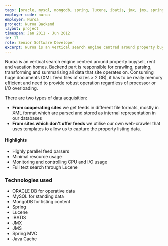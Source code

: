 ```yaml
---
tags: [oracle, mysql, mongodb, spring, lucene, ibatis, jmx, jms, spring-mvc, java-cache]
employer-code: nuroa
employer: Nuroa
project: Nuroa Backend
layout: project
timespan: Jan 2011 - Jun 2012
id: 17
role: Senior Software Developer
excerpt: Nuroa is an vertical search engine centred around property buy/sell, rent and vacation homes. Backend part of it, is responsible for crawling, parsing, transforming and summarising all data site operates on
---
```

Nuroa is an vertical search engine centred around property buy/sell, rent and vacation homes. Backend part is responsible for crawling, parsing, transforming and summarising all data that site operates on. Consuming huge documents (XML feed files of sizes > 2 GB), it has to be really memory efficient and need to provide robust operation regardless of processor or I/O overloading.

There are two types of data acquisition:
* **From cooperating sites** we get feeds in different file formats, mostly in XML format which are parsed and stored as internal representation in our databases
* **From sites which don't offer feeds** we utilise our own web-crawler that uses templates to allow us to capture the property listing data.

#### Highlights
* Highly parallel feed parsers
* Minimal resource usage
* Monitoring and controlling CPU and I/O usage
* Full text search through Lucene

### Technologies used
* ORACLE DB for operative data
* MySQL for standing data
* MongoDB for listing content
* Spring
* Lucene
* IBATIS
* JMX
* JMS
* Spring MVC
* Java Cache
